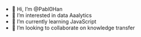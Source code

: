 - 👋 Hi, I’m @Pabl0Han
- 👀 I’m interested in data Aaalytics
- 🌱 I’m currently learning JavaScript
- 💞️ I’m looking to collaborate on knowledge transfer

<!---
Pabl0Han/Pabl0Han is a ✨ special ✨ repository because its `README.md` (this file) appears on your GitHub profile.
You can click the Preview link to take a look at your changes.
--->
